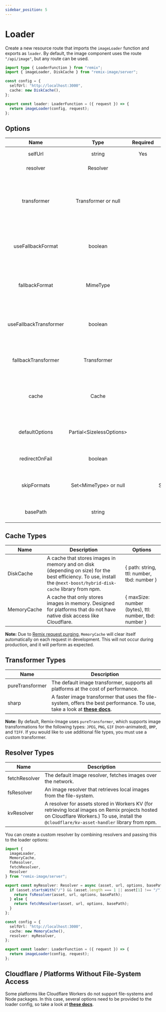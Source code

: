 ```yaml
---
sidebar_position: 5
---
```


# Loader

Create a new resource route that imports the `imageLoader` function and exports as `loader`.
By default, the image component uses the route `"/api/image"`, but any route can be used.
```typescript jsx
import type { LoaderFunction } from "remix";
import { imageLoader, DiskCache } from "remix-image/server";

const config = {
  selfUrl: "http://localhost:3000",
  cache: new DiskCache(),
};

export const loader: LoaderFunction = ({ request }) => {
  return imageLoader(config, request);
};
```

## Options
|          Name          |              Type              | Required |       Default       |                                                   Description                                                    |
|:----------------------:|:------------------------------:|:--------:|:-------------------:|:----------------------------------------------------------------------------------------------------------------:|
|        selfUrl         |             string             |   Yes    |                     |                                           The URL of the local server.                                           |
|        resolver        |            Resolver            |          |    fetchResolver    |                                            The image resolver to use.                                            |
|      transformer       |      Transformer or null       |          |   pureTransformer   | A transformer function that handles mutations of images. If this option is null, transformation will be skipped. |
|   useFallbackFormat    |            boolean             |          |        true         |           If RemixImage should fallback to the fallback mime type if the output type is not supported.           |
|     fallbackFormat     |            MimeType            |          |    MimeType.PNG     |             The output mime type the image should fallback to if the provided type is not supported.             |
| useFallbackTransformer |            boolean             |          |        true         |              If RemixImage should fallback to the default transformer if custom transformer fails.               |
|  fallbackTransformer   |          Transformer           |          |   pureTransformer   |                 The transformer the loader should use if the provided custom transformer fails.                  |
|         cache          |             Cache              |          |                     |            The configuration for the local image cache. Setting this to null will disable the cache.             |
|     defaultOptions     | Partial&lt;SizelessOptions&gt; |          |                     |                        Default TransformOptions to use, can be overridden by the client.                         |
|     redirectOnFail     |            boolean             |          |        false        |                              Redirect image to original source if RemixImage fails.                              |
|      skipFormats       |  Set&lt;MimeType&gt; or null   |          | Set([MimeType.SVG]) |                       A set of mime types that should be returned without transformation.                        |
|        basePath        |             string             |          |      "public"       |                                    The base file path used for the resolver.                                     |

## Cache Types
| Name        | Description                                                                                                                                                         | Options                                               |
|-------------|---------------------------------------------------------------------------------------------------------------------------------------------------------------------|-------------------------------------------------------|
| DiskCache   | A cache that stores images in memory and on disk (depending on size) for the best efficiency. To use, install the `@next-boost/hybrid-disk-cache` library from npm. | { path: string, ttl: number, tbd: number }            |
| MemoryCache | A cache that only stores images in memory. Designed for platforms that do not have native disk access like Cloudflare.                                              | { maxSize: number (bytes), ttl: number, tbd: number } |

**Note:**
Due to [Remix request purging](https://remix.run/docs/en/v1.1.1/other-api/serve), `MemoryCache` will clear itself automatically on each request in development. This will not occur during production, and it will perform as expected.

## Transformer Types
| Name            | Description                                                                                                                                                              |
|-----------------|--------------------------------------------------------------------------------------------------------------------------------------------------------------------------|
| pureTransformer | The default image transformer, supports all platforms at the cost of performance.                                                                                        |
| sharp           | A faster image transformer that uses the file-system, offers the best performance. To use, take a look at **[these docs](./tutorial-extras/sharp.md)**.                  |

**Note:**
By default, Remix-Image uses `pureTransformer`, which supports image transformations for the following types: `JPEG`, `PNG`, `GIF` (non-animated), `BMP`, and `TIFF`.
If you would like to use additional file types, you must use a custom transformer.

## Resolver Types
| Name          | Description                                                                                                                                                                                   |
|---------------|-----------------------------------------------------------------------------------------------------------------------------------------------------------------------------------------------|
| fetchResolver | The default image resolver, fetches images over the network.                                                                                                                                  |
| fsResolver    | An image resolver that retrieves local images from the file-system.                                                                                                                           |
| kvResolver    | A resolver for assets stored in Workers KV (for retrieving local images on Remix projects hosted on Cloudflare Workers.) To use, install the `@cloudflare/kv-asset-handler` library from npm. |

You can create a custom resolver by combining resolvers and passing this to the loader options:

```typescript jsx
import {
  imageLoader,
  MemoryCache,
  fsResolver,
  fetchResolver,
  Resolver
} from "remix-image/server";

export const myResolver: Resolver = async (asset, url, options, basePath) => {
  if (asset.startsWith("/") && (asset.length === 1 || asset[1] !== "/")) {
    return fsResolver(asset, url, options, basePath);
  } else {
    return fetchResolver(asset, url, options, basePath);
  }
};

const config = {
  selfUrl: "http://localhost:3000",
  cache: new MemoryCache(),
  resolver: myResolver,
};

export const loader: LoaderFunction = ({ request }) => {
  return imageLoader(config, request);
};
```

## Cloudflare / Platforms Without File-System Access
Some platforms like Cloudflare Workers do not support file-systems and Node packages.
In this case, several options need to be provided to the loader config, so take a look at **[these docs](./tutorial-extras/cloudflare.md)**.
